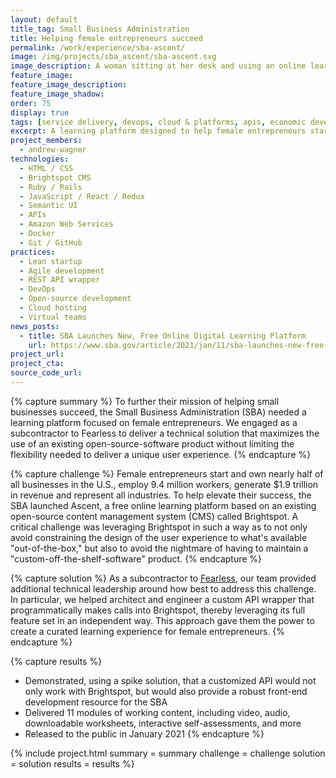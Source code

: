 ```yaml
---
layout: default
title_tag: Small Business Administration
title: Helping female entrepreneurs succeed
permalink: /work/experience/sba-ascent/
image: /img/projects/sba_ascent/sba-ascent.svg
image_description: A woman sitting at her desk and using an online learning website.
feature_image:
feature_image_description:
feature_image_shadow:
order: 75
display: true
tags: [service delivery, devops, cloud & platforms, apis, economic development, andrew wagner]
excerpt: A learning platform designed to help female entrepreneurs start and grow their small businesses successfully.
project_members:
  - andrew-wagner
technologies:
  - HTML / CSS
  - Brightspot CMS
  - Ruby / Rails
  - JavaScript / React / Redux
  - Semantic UI
  - APIs
  - Amazon Web Services
  - Docker
  - Git / GitHub
practices:
  - Lean startup
  - Agile development
  - REST API wrapper
  - DevOps
  - Open-source development
  - Cloud hosting
  - Virtual teams
news_posts:
  - title: SBA Launches New, Free Online Digital Learning Platform
    url: https://www.sba.gov/article/2021/jan/11/sba-launches-new-free-online-digital-learning-platform
project_url:
project_cta:
source_code_url:
---
```


{% capture summary %}
To further their mission of helping small businesses succeed, the Small
Business Administration (SBA) needed a learning platform focused on
female entrepreneurs. We engaged as a subcontractor to Fearless to
deliver a technical solution that maximizes the use of an existing
open-source-software product without limiting the flexibility needed
to deliver a unique user experience.
{% endcapture %}

{% capture challenge %}
Female entrepreneurs start and own nearly half of all businesses in the U.S.,
employ 9.4 million workers, generate $1.9 trillion in revenue and represent
all industries. To help elevate their success, the SBA launched Ascent, a free
online learning platform based on an existing open-source content management system
(CMS) called Brightspot. A critical challenge was leveraging Brightspot in such a way as
to not only avoid constraining the design of the user experience to what's available
"out-of-the-box," but also to avoid the nightmare of having to maintain a
"custom-off-the-shelf-software" product.
{% endcapture %}

{% capture solution %}
As a subcontractor to [Fearless](https://fearless.tech/), our team provided
additional technical leadership around how best to address this challenge.
In particular, we helped architect and engineer a custom API wrapper that
programmatically makes calls into Brightspot, thereby leveraging its full feature set in
an independent way. This approach gave them the power to create a curated learning
experience for female entrepreneurs.
{% endcapture %}

{% capture results %}
- Demonstrated, using a spike solution, that a customized API would not only work
with Brightspot, but would also provide a robust front-end development
resource for the SBA
- Delivered 11 modules of working content, including video, audio, downloadable
worksheets, interactive self-assessments, and more
- Released to the public in January 2021
{% endcapture %}

{% include project.html
  summary = summary
  challenge = challenge
  solution = solution
  results = results
%}
